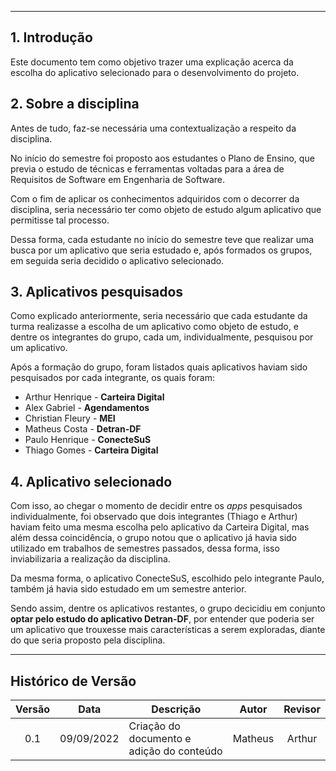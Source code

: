 ***

## 1. Introdução

Este documento tem como objetivo trazer uma explicação acerca da escolha do aplicativo selecionado para o desenvolvimento do projeto.

## 2. Sobre a disciplina

Antes de tudo, faz-se necessária uma contextualização a respeito da disciplina.

No início do semestre foi proposto aos estudantes o Plano de Ensino, que previa o estudo de técnicas e ferramentas voltadas para a área de Requisitos de Software em Engenharia de Software.

Com o fim de aplicar os conhecimentos adquiridos com o decorrer da disciplina, seria necessário ter como objeto de estudo algum aplicativo que permitisse tal processo.

Dessa forma, cada estudante no início do semestre teve que realizar uma busca por um aplicativo que seria estudado e, após formados os grupos, em seguida seria decidido o aplicativo selecionado.


## 3. Aplicativos pesquisados

Como explicado anteriormente, seria necessário que cada estudante da turma realizasse a escolha de um aplicativo como objeto de estudo, e dentre os integrantes do grupo, cada um, individualmente, pesquisou por um aplicativo.

Após a formação do grupo, foram listados quais aplicativos haviam sido pesquisados por cada integrante, os quais foram:

- Arthur Henrique - **Carteira Digital**
- Alex Gabriel - **Agendamentos**
- Christian Fleury - **MEI**
- Matheus Costa - **Detran-DF**
- Paulo Henrique - **ConecteSuS**
- Thiago Gomes - **Carteira Digital**

## 4. Aplicativo selecionado

Com isso, ao chegar o momento de decidir entre os _apps_ pesquisados individualmente, foi observado que dois integrantes (Thiago e Arthur) haviam feito uma mesma escolha pelo aplicativo da Carteira Digital, mas além dessa coincidência, o grupo notou que o aplicativo já havia sido utilizado em trabalhos de semestres passados, dessa forma, isso inviabilizaria a realização da disciplina.

Da mesma forma, o aplicativo ConecteSuS, escolhido pelo integrante Paulo, também já havia sido estudado em um semestre anterior.

Sendo assim, dentre os aplicativos restantes, o grupo decicidiu em conjunto **optar pelo estudo do aplicativo Detran-DF**, por entender que poderia ser um aplicativo que trouxesse mais características a serem exploradas, diante do que seria proposto pela disciplina.


***
## Histórico de Versão

| Versão |    Data    |       Descrição       |     Autor     |    Revisor    |
|:------:|:----------:|--------------|:-------------:|:-------------:|
| 0.1 | 09/09/2022 | Criação do documento e adição do conteúdo | Matheus | Arthur |